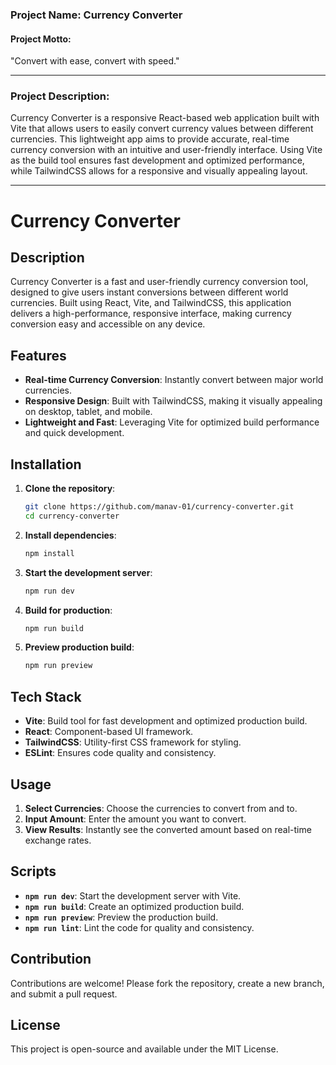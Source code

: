 
### **Project Name**: Currency Converter

#### **Project Motto**:
"Convert with ease, convert with speed."

---

### **Project Description**:
Currency Converter is a responsive React-based web application built with Vite that allows users to easily convert currency values between different currencies. This lightweight app aims to provide accurate, real-time currency conversion with an intuitive and user-friendly interface. Using Vite as the build tool ensures fast development and optimized performance, while TailwindCSS allows for a responsive and visually appealing layout.

---

# Currency Converter

## Description
Currency Converter is a fast and user-friendly currency conversion tool, designed to give users instant conversions between different world currencies. Built using React, Vite, and TailwindCSS, this application delivers a high-performance, responsive interface, making currency conversion easy and accessible on any device.


## Features
- **Real-time Currency Conversion**: Instantly convert between major world currencies.
- **Responsive Design**: Built with TailwindCSS, making it visually appealing on desktop, tablet, and mobile.
- **Lightweight and Fast**: Leveraging Vite for optimized build performance and quick development.

## Installation

1. **Clone the repository**:
   ```bash
   git clone https://github.com/manav-01/currency-converter.git
   cd currency-converter
   ```

2. **Install dependencies**:
   ```bash
   npm install
   ```

3. **Start the development server**:
   ```bash
   npm run dev
   ```

4. **Build for production**:
   ```bash
   npm run build
   ```

5. **Preview production build**:
   ```bash
   npm run preview
   ```

## Tech Stack
- **Vite**: Build tool for fast development and optimized production build.
- **React**: Component-based UI framework.
- **TailwindCSS**: Utility-first CSS framework for styling.
- **ESLint**: Ensures code quality and consistency.

## Usage
1. **Select Currencies**: Choose the currencies to convert from and to.
2. **Input Amount**: Enter the amount you want to convert.
3. **View Results**: Instantly see the converted amount based on real-time exchange rates.

## Scripts
- **`npm run dev`**: Start the development server with Vite.
- **`npm run build`**: Create an optimized production build.
- **`npm run preview`**: Preview the production build.
- **`npm run lint`**: Lint the code for quality and consistency.

## Contribution
Contributions are welcome! Please fork the repository, create a new branch, and submit a pull request. 

## License
This project is open-source and available under the MIT License.
